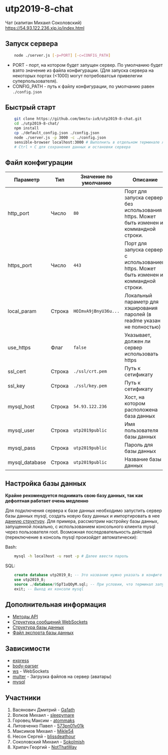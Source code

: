 # utp2019-8-chat #
Чат (капитан Михаил Соколовский)  
https://54.93.122.236.xip.io/index.html

## Запуск сервера ##

```sh
    node ./server.js [-p=PORT] [-c=CONFIG_PATH]
```

- PORT - порт, на котором будет запущен сервер. По умолчанию будет взято значение из файла конфигурации. (Для запуска сервера на некоторых портах (<1000) могут потребоватсья привелегии суперпользователя).
- CONFIG_PATH - путь к файлу конфигурации, по умолчанию равен `./config.json`

## Быстрый старт ##

```sh
    git clone https://github.com/bmstu-iu9/utp2019-8-chat.git
    cd ./utp2019-8-chat/
    npm install
    cp ./default_config.json ./config.json
    node ./server.js -p 3000 -c ./config.json
    sensible-browser localhost:3000 # Выполнить в отдельном терминале либо открыть в браузере
    # Ctrl + C для сохранения данных и остановки сервера
```

## Файл конфигурации ##

| Параметр       | Тип    | Значение по умолчанию | Описание                                                                                   |
| -------------- | ------ | --------------------- | ------------------------------------------------------------------------------------------ |
| http_port      | Число  | `80`                  | Порт для запуска сервера без использования https. Может быть изменен из коммандной строки. |
| https_port     | Число  | `443`                 | Порт для запуска сервера c использованием https. Может быть изменен из коммандной строки.  |
| local_param    | Строка | `HOImvA9jBnyU36u...`  | Локальный параметр для хэширования паролей (в readme указан не полностью)                  |
| use_https      | Флаг   | `false`               | Указывает, должен ли сервер использовать https                                             |
| ssl_cert       | Строка | `./ssl/crt.pem`       | Путь к сетификату                                                                          |
| ssl_key        | Строка | `./ssl/key.pem`       | Путь к сетификату                                                                          |
| mysql_host     | Строка | `54.93.122.236`       | Хост, на котором расположена база данных                                                   |
| mysql_user     | Строка | `utp2019public`       | Имя пользователя базы данных                                                               |
| mysql_pass     | Строка | `utp2019public`       | Пароль для базы данных                                                                     |
| mysql_database | Строка | `utp2019public`       | Название базы данных                                                                       |

## Настройка базы данных ##

**Крайне рекомендуется поднимать свою базу данных, так как дефолтная работает очень медленно**

Для подключения сервера к базе данных необходимо запустить сервер базы данных mysql, создать новую базу данных и 
импортировать в нее [данную структуру](https://github.com/bmstu-iu9/utp2019-8-chat/blob/master/database/9SpT1uQOyM.sql).
Для примера, рассмотрим настройку базы данных, запущенной локально, с использованием консольного клиента mysql через пользователя root.
Возможная последовательность действий (переключение в консоль mysql произойдет автоматически):

Bash:

```bash
    mysql -h localhost -u root -p # Далее ввести пароль
```

SQL:

```sql
    create database utp2019_8; -- Это название нужно указать в конфиге в поле `mysql_database`
    use utp2019_8;
    source ./database/9SpT1uQOyM.sql; -- При условии, что терминал запущен в корне проекта
    exit; -- Выход их консоли mysql
```

## Дополнительная информация ##

- [Методы API](https://github.com/bmstu-iu9/utp2019-8-chat/blob/master/WS_DESCRIPTION.md)
- [Структура сообщений WebSockets](https://github.com/bmstu-iu9/utp2019-8-chat/blob/master/WS_DESCRIPTION.md)
- [Структура базы данных](https://github.com/bmstu-iu9/utp2019-8-chat/blob/master/DATABASE_STRUCT.md)
- [Файл экспорта базы данных](https://github.com/bmstu-iu9/utp2019-8-chat/blob/master/database/9SpT1uQOyM.sql)

## Зависимости ##

- [express](https://www.npmjs.com/package/express)
- [body-parser](https://www.npmjs.com/package/body-parser)
- [ws](https://www.npmjs.com/package/ws) - WebSockets
- [multer](https://www.npmjs.com/package/multer) - Загрузка файлов на сервер (аватары)
- [mysql](https://www.npmjs.com/package/mysql)


## Участники ##

1. Васянович Дмитрий - [Ga1ath](https://github.com/Ga1ath)
2. Волков Михаил - [sleepymare](https://github.com/sleepymare)
3. Горовец Максим - [atommaks](https://github.com/atommaks)
4. Литовченко Павел - [573pn01v01k](https://github.com/573pn01v01k)
5. Максимов Михаил - [Mikle54](https://github.com/Mikle54)
6. Несон Сергей - [blissdeathour](https://github.com/blissdeathour)
7. Соколовский Михаил - [Sokolmish](https://github.com/Sokolmish)
8. Хрипач Георгий - [NotThatWay](https://github.com/NotThatWay)
